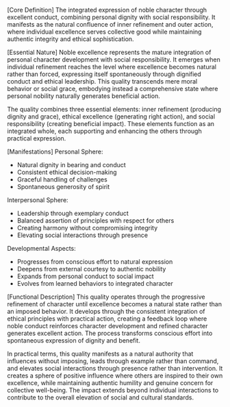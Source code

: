 [Core Definition]
The integrated expression of noble character through excellent conduct, combining personal dignity with social responsibility. It manifests as the natural confluence of inner refinement and outer action, where individual excellence serves collective good while maintaining authentic integrity and ethical sophistication.

[Essential Nature]
Noble excellence represents the mature integration of personal character development with social responsibility. It emerges when individual refinement reaches the level where excellence becomes natural rather than forced, expressing itself spontaneously through dignified conduct and ethical leadership. This quality transcends mere moral behavior or social grace, embodying instead a comprehensive state where personal nobility naturally generates beneficial action.

The quality combines three essential elements: inner refinement (producing dignity and grace), ethical excellence (generating right action), and social responsibility (creating beneficial impact). These elements function as an integrated whole, each supporting and enhancing the others through practical expression.

[Manifestations]
Personal Sphere:
- Natural dignity in bearing and conduct
- Consistent ethical decision-making
- Graceful handling of challenges
- Spontaneous generosity of spirit

Interpersonal Sphere:
- Leadership through exemplary conduct
- Balanced assertion of principles with respect for others
- Creating harmony without compromising integrity
- Elevating social interactions through presence

Developmental Aspects:
- Progresses from conscious effort to natural expression
- Deepens from external courtesy to authentic nobility
- Expands from personal conduct to social impact
- Evolves from learned behaviors to integrated character

[Functional Description]
This quality operates through the progressive refinement of character until excellence becomes a natural state rather than an imposed behavior. It develops through the consistent integration of ethical principles with practical action, creating a feedback loop where noble conduct reinforces character development and refined character generates excellent action. The process transforms conscious effort into spontaneous expression of dignity and benefit.

In practical terms, this quality manifests as a natural authority that influences without imposing, leads through example rather than command, and elevates social interactions through presence rather than intervention. It creates a sphere of positive influence where others are inspired to their own excellence, while maintaining authentic humility and genuine concern for collective well-being. The impact extends beyond individual interactions to contribute to the overall elevation of social and cultural standards.